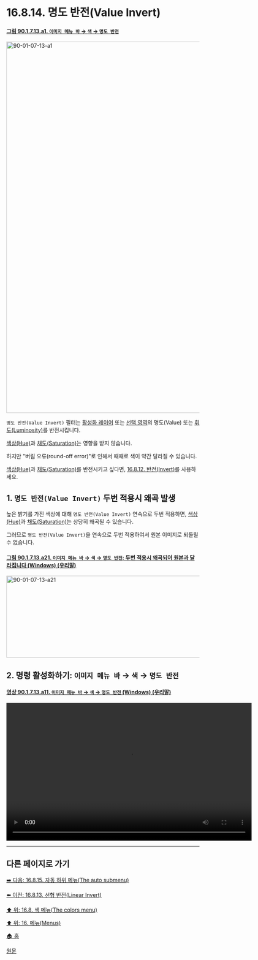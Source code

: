 # 16.8.14. 명도 반전(Value Invert)

<a id="90-01-07-13-a1"></a>

#### [그림 90.1.7.13.a1. `이미지 메뉴 바` → `색` → `명도 반전`](./90-01-07-13-value_invert.md#90-01-07-13-a1)
<img width="916" height="970" alt="90-01-07-13-a1" src="https://github.com/user-attachments/assets/a81b3911-9d84-403c-9b94-d4f02ca3713b" />

`명도 반전(Value Invert)` 필터는 [활성화 레이어](./19-glossaryx-active_layer.md) 또는 [선택 영역](./19-glossaryx-selection.md)의 명도(Value) 또는 [휘도(Luminosity)](./19-glossaryx-luminance.md)를 반전시킵니다.

[색상(Hue)](./19-glossaryx-hue.md)과 [채도(Saturation)](./19-glossaryx-saturation.md)는 영향을 받지 않습니다.

하지만 "버림 오류(round-off error)"로 인해서 때때로 색이 약간 달라질 수 있습니다.

[색상(Hue)](./19-glossaryx-hue.md)과 [채도(Saturation)](./19-glossaryx-saturation.md)를 반전시키고 싶다면, [16.8.12. 반전(Invert)](./16-08-12-invert.md)를 사용하세요.

<a id="16-08-14-s1"></a>

## 1. `명도 반전(Value Invert)` 두번 적용시 왜곡 발생
높은 밝기를 가진 색상에 대해 `명도 반전(Value Invert)` 연속으로 두번 적용하면, [색상(Hue)](./19-glossaryx-hue.md)과 [채도(Saturation)](./19-glossaryx-saturation.md)는 상당히 왜곡될 수 있습니다.

그러므로 `명도 반전(Value Invert)`을 연속으로 두번 적용하여서 원본 이미지로 되돌릴 수 없습니다.

<a id="90-01-07-13-a21"></a>

#### [그림 90.1.7.13.a21. `이미지 메뉴 바` → `색` → `명도 반전`: 두번 적용시 왜곡되어 원본과 달라집니다 (Windows) (우리말)](./90-01-07-13-value_invert.md#90-01-07-13-a21)
<img width="960" height="214" alt="90-01-07-13-a21" src="https://github.com/user-attachments/assets/ae6be37e-a491-44c5-a82d-0f54f942754e" />

<a id="16-08-14-s2"></a>

## 2. 명령 활성화하기: `이미지 메뉴 바` → `색` → `명도 반전`

<a id="90-01-07-13-a11"></a>

#### [영상 90.1.7.13.a11. `이미지 메뉴 바` → `색` → `명도 반전` (Windows) (우리말)](./90-01-07-13-value_invert.md#90-01-07-13-a11)
<video controls="controls" width="640" height="360" src="https://github.com/user-attachments/assets/a09a7227-2a6a-4ec2-96cd-ef4154d23c4b"></video>

***

## 다른 페이지로 가기

[➡️ 다음: 16.8.15. 자동 하위 메뉴(The auto submenu)](./16-08-15-the-auto-submenu.md)

[⬅️ 이전: 16.8.13. 선형 반전(Linear Invert)](./16-08-13-linear-invert.md)

[⬆️ 위: 16.8. 색 메뉴(The colors menu)](./16-08-00-the-colors-menu.md)

[⬆️ 위: 16. 메뉴(Menus)](./16-00-menus.md)

[🏠 홈](./00-home.md)

[원문](https://docs.gimp.org/2.10/ko/gimp-filter-invert-value.html)